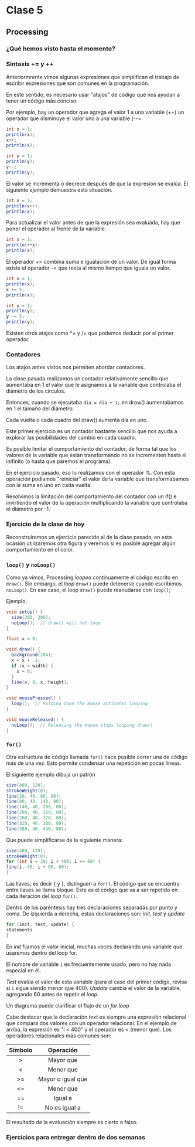 # Clase 5

## Processing

### ¿Qué hemos visto hasta el momento? 

### Sintaxis += y ++

Anteriormrente vimos algunas expresiones que simplifican el trabajo de escribir expresiones que son comunes en la programación. 

En este sentido, es necesario usar "atajos" de código que nos ayudan a tener un código más conciso. 

Por ejemplo, hay un operador que agrega el valor 1 a una variable (++) un operador que disminuye el valor uno a una variable (--=

```java
int x = 1;
println(x);
x++;
println(x);
```

```java
int y = 1; 
println(y);
y--; 
println(y); 
```

El valor se incrementa o decrece después de que la expresión se evalúa. El siguiente ejemplo demuestra esta situación. 

```java
int x = 1;
println(x++);
println(x);
```

Para actualizar el valor antes de que la expresión sea evaluada, hay que poner el operador al frente de la variable. 

```java
int x = 1;
println(++x);
println(x); 
```

El operador += combina suma e igualación de un valor. De igual forma existe el operador -= que resta al mismo tiempo que iguala un valor. 

```java
int x = 1;
println(x);
x += 5;
println(x); 
```

```java
int y = 1;
println(y);
y -= 5;
println(y);
```

Existen otros atajos como *= y /= que podemos deducir por el primer operador. 


### Contadores 

Los atajos antes vistos nos permiten abordar contadores. 

La clase pasada realizamos un contador relativamente sencillo que aumentaba en 1 el valor que le asignamos a la variable que controlaba el diámetro de los círculos. 

Entonces, cuando se ejecutaba `dia = dia + 1;` en draw() aumentabamos en 1 el tamaño del diámetro. 

Cada vuelta o cada cuadro del draw() aumenta día en uno. 

Este primer ejercicio es un contador bastante sencillo que nos ayuda a explorar las posibilidades del cambio en cada cuadro. 

Es posible limitar el comportamiento del contador, de forma tal que los valores de la variable que están transformando no se incrementen hasta el inifinito (o hasta que paremos el programa).

En el ejercicio pasado, eso lo realizamos con el operador %. Con esta operación podíamos "reiniciar" el valor de la variable que transformabamos con la suma en uno en cada vuelta. 

Resolvimos la limitación del comportamiento del contador con un if() e invirtiendo el valor de la operación multiplicando la variable que controlaba el diámetro por -1.

### Ejercicio de la clase de hoy

Reconstruiremos un ejercicio parecido al de la clase pasada, en esta ocasión utilizaremos otra figura y veremos si es posible agregar algún comportamiento en el color. 

### `loop()` y `noLoop()`

Como ya vimos, Processing *loopea* continuamente el código escrito en `draw()`. Sin embargo, el *loop* `draw()` puede detenerse cuando escribimos `noLoop()`. En ese caso, el loop `draw()` puede reanudarse con `loop()`; 

Ejemplo: 

```java 
void setup() {
  size(200, 200);
  noLoop();  // draw() will not loop
}

float x = 0;

void draw() {
  background(204);
  x = x + .1;
  if (x > width) {
    x = 0;
  }
  line(x, 0, x, height); 
}

void mousePressed() {
  loop();  // Holding down the mouse activates looping
}

void mouseReleased() {
  noLoop();  // Releasing the mouse stops looping draw()
}
```

### `for()`

Otra estructura de código llamada `for()` hace posible correr una de código más de una vez. Esto permite condensar una repetición en pocas líneas. 

El siguiente ejemplo dibuja un patrón 

```java
size(480, 120);
strokeWeight(8);
line(20, 40, 80, 80);
line(80, 40, 140, 80);
line(140, 40, 200, 80);
line(200, 40, 260, 80);
line(260, 40, 320, 80);
line(320, 40, 380, 80);
line(380, 40, 440, 80);
```

Que puede simplificarse de la siguiente manera: 

```java
size(480, 120);
strokeWeight(8);
for (int i = 20; i < 400; i += 60) {
line(i, 40, i + 60, 80);
}
```

Las llaves, es decir { y }, distinguen a `for()`. El código que se encuentra entre llaves se llama bloque. Este es el código que va a ser repetido en cada iteración del *loop* `for()`. 

Dentro de los paréntesis hay tres declaraciones separadas por punto y coma. De izquierda a derecha, estas declaraciones son: *init, test* y *update*

```java
for (init; test; update) {
statements
}
```
En *init* fijamos el valor inicial, muchas veces declarando una variable que usaremos dentro del loop for. 

El nombre de variable `i` es frecuentemente usado, pero no hay nada especial en él. 

*Test* evalúa el valor de esta variable (para el caso del primer código, revisa si `i` sigue siendo menor que 400). *Update* cambia el valor de la variable, agregando 60 antes de repetir el *loop*.

Un diagrama puede clarificar el flujo de un *for loop* 

Cabe destacar que la declaración *text* es siempre una expresión relacional que compara dos valores con un operador relacional. En el ejemplo de arriba, la expresión es "i < 400" y el operador es < (menor que). Los operadores relacionales más comunes son: 

| Símbolo | Operación        |
|:-------:|:----------------:|
| >       | Mayor que        | 
| <       | Menor que        |
| >=      | Mayor o igual que|
| <=      | Menor que        |
| ==      | Igual a          |
| !=      | No es igual a    |

El resultado de la evaluación siempre es cierto o falso. 

### Ejercicios para entregar dentro de dos semanas 
